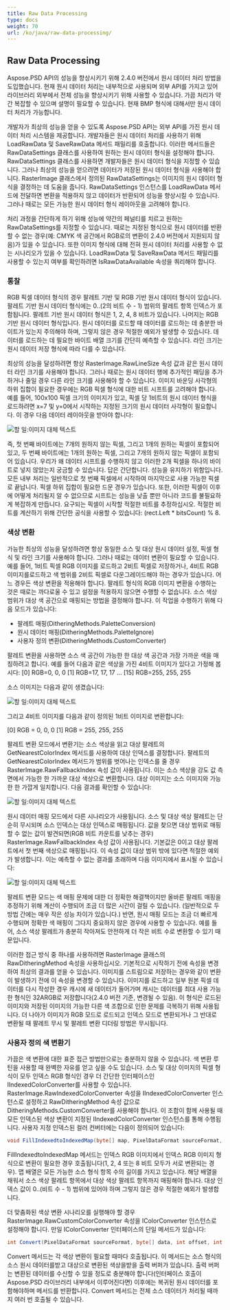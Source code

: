 ```yaml
---
title: Raw Data Processing
type: docs
weight: 70
url: /ko/java/raw-data-processing/
---
```


## **Raw Data Processing**
Aspose.PSD API의 성능을 향상시키기 위해 2.4.0 버전에서 원시 데이터 처리 방법을 도입했습니다. 현재 원시 데이터 처리는 내부적으로 사용되며 외부 API를 가지고 있어 라이브러리 외부에서 전체 성능을 향상시키기 위해 사용할 수 있습니다. 가끔 처리가 약간 복잡할 수 있으며 설명이 필요할 수 있습니다. 현재 BMP 형식에 대해서만 원시 데이터 처리가 가능합니다.

개발자가 최상의 성능을 얻을 수 있도록 Aspose.PSD API는 외부 API를 가진 원시 데이터 처리 시스템을 제공합니다. 개발자들은 원시 데이터 처리를 사용하기 위해 LoadRawData 및 SaveRawData 메서드 패밀리를 호출합니다. 이러한 메서드들은 RawDataSettings 클래스를 사용하여 원하는 원시 데이터 형식을 설정해야 합니다. RawDataSettings 클래스를 사용하면 개발자들은 원시 데이터 형식을 지정할 수 있습니다. 그러나 최상의 성능을 얻으려면 데이터가 저장된 원시 데이터 형식을 사용해야 합니다. RasterImage 클래스에서 정의된 RawDataSettings는 이미지의 원시 데이터 형식을 결정하는 데 도움을 줍니다. RawDataSettings 인스턴스를 LoadRawData 메서드에 전달하면 변환을 적용하지 않고 데이터가 반환되어 성능을 향상시킬 수 있습니다. 그러나 때로는 모든 가능한 원시 데이터 형식 레이아웃을 고려해야 합니다.

처리 과정을 간단하게 하기 위해 성능에 약간의 페널티를 치르고 원하는 RawDataSettings를 지정할 수 있습니다. 때로는 지정된 형식으로 원시 데이터를 반환할 수 없는 경우(예: CMYK 색 공간에서 RGB로의 변환이 2.4.0 버전에서 지원되지 않음)가 있을 수 있습니다. 또한 이미지 형식에 대해 전혀 원시 데이터 처리를 사용할 수 없는 시나리오가 있을 수 있습니다. LoadRawData 및 SaveRawData 메서드 패밀리를 사용할 수 있는지 여부를 확인하려면 IsRawDataAvailable 속성을 쿼리해야 합니다.

### **통찰**
RGB 픽셀 데이터 형식의 경우 팔레트 기반 및 RGB 기반 원시 데이터 형식이 있습니다. 팔레트 기반 원시 데이터 형식에는 0..(2의 비트 수 - 1) 범위의 팔레트 항목 인덱스가 포함됩니다. 팔레트 기반 원시 데이터 형식은 1, 2, 4, 8 비트가 있습니다. 나머지는 RGB 기반 원시 데이터 형식입니다. 원시 데이터를 로드할 때 데이터를 로드하는 데 충분한 바이트가 있는지 주의해야 하며, 그렇지 않은 경우 적절한 예외가 발생할 수 있습니다. 데이터를 로드하는 데 필요한 바이트 배열 크기를 간단히 예측할 수 있습니다. 라인 크기는 원시 데이터 저장 형식에 따라 다를 수 있습니다.

최상의 성능을 달성하려면 항상 RasterImage.RawLineSize 속성 값과 같은 원시 데이터 라인 크기를 사용해야 합니다. 그러나 때로는 원시 데이터 행에 추가적인 패딩을 추가하거나 줄일 경우 다른 라인 크기를 사용해야 할 수 있습니다. 이미지 바운딩 사각형의 하위 집합이 필요한 경우에는 RGB 픽셀 형식에 대한 비트 시프트를 고려해야 합니다. 예를 들어, 100x100 픽셀 크기의 이미지가 있고, 픽셀 당 1비트의 원시 데이터 형식을 로드하려면 x=7 및 y=0에서 시작하는 지정된 크기의 원시 데이터 사각형이 필요합니다. 이 경우 다음 데이터 레이아웃을 받아야 합니다:

![할 일:이미지 대체 텍스트](raw-data-processing_1.png)

즉, 첫 번째 바이트에는 7개의 원하지 않는 픽셀, 그리고 1개의 원하는 픽셀이 포함되어 있고, 두 번째 바이트에는 1개의 원하는 픽셀, 그리고 7개의 원하지 않는 픽셀이 포함되어 있습니다. 우리가 왜 데이터 시프트를 수행하지 않고 이러한 2개 픽셀을 하나의 바이트로 넣지 않았는지 궁금할 수 있습니다. 답은 간단합니다. 성능을 유지하기 위함입니다. 모든 내부 처리는 일반적으로 첫 번째 픽셀에서 시작하여 마지막으로 사용 가능한 픽셀로 끝납니다. 픽셀 하위 집합이 필요한 드문 경우가 있습니다. 또한, 이러한 픽셀이 이후에 어떻게 처리될지 알 수 없으므로 시프트는 성능을 낮출 뿐만 아니라 코드를 불필요하게 복잡하게 만듭니다. 요구되는 픽셀이 시작할 적절한 비트를 추정하십시오. 적절한 비트를 계산하기 위해 간단한 공식을 사용할 수 있습니다: (rect.Left * bitsCount) % 8.

### **색상 변환**
가능한 최상의 성능을 달성하려면 항상 동일한 소스 및 대상 원시 데이터 설정, 픽셀 형식 및 라인 크기를 사용해야 합니다. 그러나 때로는 데이터 변환이 필요할 수 있습니다. 예를 들어, 1비트 픽셀 RGB 이미지를 로드하고 2비트 픽셀로 저장하거나, 4비트 RGB 이미지를로드하고 색 범위를 2비트 픽셀로 다운그레이드해야 하는 경우가 있습니다. 어느 경우든 색상 변환을 적용해야 합니다. 팔레트 형식의 RGB 이미지 변환을 수행하는 것은 때로는 까다로울 수 있고 설정을 적용하지 않으면 수행할 수 없습니다. 소스 색상 범위가 대상 색 공간으로 매핑되는 방법을 결정해야 합니다. 이 작업을 수행하기 위해 다음 모드가 있습니다:

- 팔레트 매핑(DitheringMethods.PaletteConversion)
- 원시 데이터 매핑(DitheringMethods.PaletteIgnore)
- 사용자 정의 변환(DitheringMethods.CustomConverter)

팔레트 변환을 사용하면 소스 색 공간이 가능한 한 대상 색 공간과 가장 가까운 색을 매칭하려고 합니다. 예를 들어 다음과 같은 색상을 가진 4비트 이미지가 있다고 가정해 봅시다:
[0] RGB=0, 0, 0
[1] RGB=17, 17, 17
...
[15] RGB=255, 255, 255

소스 이미지는 다음과 같이 생겼습니다:

![할 일:이미지 대체 텍스트](raw-data-processing_2.png)

그리고 4비트 이미지를 다음과 같이 정의된 1비트 이미지로 변환합니다:

[0] RGB = 0, 0, 0
[1] RGB = 255, 255, 255

팔레트 변환 모드에서 변환기는 소스 색상을 읽고 대상 팔레트의 GetNearestColorIndex 메서드를 사용하여 대상 인덱스를 결정합니다. 팔레트의 GetNearestColorIndex 메서드가 범위를 벗어나는 인덱스를 줄 경우 RasterImage.RawFallbackIndex 속성 값이 사용됩니다. 이는 소스 색상을 강도 값 측면에서 가능한 한 가까운 대상 색상으로 변환합니다. 대상 이미지는 소스 이미지와 가능한 한 가깝게 일치합니다. 다음 결과를 확인할 수 있습니다:

![할 일:이미지 대체 텍스트](raw-data-processing_3.png)

원시 데이터 매핑 모드에서 다른 시나리오가 사용됩니다. 소스 및 대상 색상 팔레트는 단순히 무시되며 소스 인덱스는 대상 인덱스로 매핑됩니다. 값을 찾으면 대상 범위로 매핑할 수 없는 값이 발견되면(RGB 비트 카운트를 낮추는 경우) RasterImage.RawFallbackIndex 속성 값이 사용됩니다. 기본값은 0이고 대상 팔레트에서 첫 번째 색상으로 매핑됩니다. 이 속성 값이 대상 범위 밖에 있다면 적절한 예외가 발생합니다. 이는 예측할 수 없는 결과를 초래하며 다음 이미지에서 표시될 수 있습니다:

![할 일:이미지 대체 텍스트](raw-data-processing_4.png)

팔레트 변환 모드는 색 매핑 문제에 대한 더 정확한 해결책이지만 올바른 팔레트 매핑을 추정하기 위해 계산이 수행되어 조금 더 많은 시간이 걸릴 수 있습니다. (일반적으로 두 방법 간에는 매우 작은 성능 차이가 있습니다.) 반면, 원시 매핑 모드는 조금 더 빠르게 수행되며 정확한 색 매핑이 그다지 중요하지 않은 경우에 사용할 수 있습니다. 예를 들어, 소스 색상 팔레트가 충분히 작아져도 안전하게 더 작은 비트 수로 변환할 수 있기 때문입니다.

이러한 접근 방식 중 하나를 사용하려면 RasterImage 클래스의 RawDitheringMethod 속성을 사용하십시오. 기본적으로 시작하기 전에 속성을 변경하여 최상의 결과를 얻을 수 있습니다. 이미지를 스트림으로 저장하는 경우와 같이 변환이 발생하기 전에 이 속성을 변경할 수 있습니다. 이미지를 로드하고 일부 원본 픽셀 데이터를 다시 작성한 경우 캐시에 새 데이터가 들어가며 캐시는 데이터를 최대 사용 가능한 형식인 32ARGB로 저장합니다(2.4.0 버전 기준, 변경될 수 있음). 이 형식은 로드된 이미지와 저장된 이미지의 가능한 다른 색 조합으로 인한 문제를 극복하기 위해 사용됩니다. 더 나아가 이미지가 RGB 모드로 로드되고 인덱스 모드로 변환되거나 그 반대로 변환될 때 팔레트 무시 및 팔레트 변환 디더링 방법은 무시됩니다.

### **사용자 정의 색 변환기**
가끔은 색 변환에 대한 표준 접근 방법만으로는 충분하지 않을 수 있습니다. 색 변환 루틴을 사용할 때 완벽한 자유를 얻고 싶을 수도 있습니다. 소스 및 대상 이미지의 픽셀 형식이 모두 인덱스 RGB 형식인 경우 더 간단한 인터페이스인 IIndexedColorConverter를 사용할 수 있습니다. RasterImage.RawIndexedColorConverter 속성을 IIndexedColorConverter 인스턴스로 설정하고 RawDitheringMethod 속성 값으로 DitheringMethods.CustomConverter를 사용해야 합니다. 이 조합이 함께 사용될 때 모든 인덱스된 색상 변환이 지정된 IIndexedColorConverter 인스턴스를 통해 수행됩니다. 사용자 지정 인덱스된 컬러 컨버터에는 다음이 정의되어 있습니다:

```java
void FillIndexedtoIndexedMap(byte[] map, PixelDataFormat sourceFormat, PixelDataFormat destFormat);
```

FillIndexedtoIndexedMap 메서드는 인덱스 RGB 이미지에서 인덱스 RGB 이미지 형식으로 변환이 필요한 경우 호출됩니다(1, 2, 4 또는 8 비트 모두가 서로 변환되는 경우). 맵 배열은 모든 가능한 소스 형식 항목 수의 길이를 가지고 있습니다. 해당 배열을 채워서 소스 색상 팔레트 항목에서 대상 색상 팔레트 항목까지 매핑해야 합니다. 대상 인덱스 값이 0..(비트 수 - 1) 범위에 있어야 하며 그렇지 않은 경우 적절한 예외가 발생합니다.

더 맞춤화된 색상 변환 시나리오를 실행해야 할 경우 RasterImage.RawCustomColorConverter 속성을 IColorConverter 인스턴스로 설정해야 합니다. 만일 IColorConverter 인터페이스의 단일 메서드가 있습니다:

```java
int Convert(PixelDataFormat sourceFormat, byte[] data, int offset, int bitStart, int samplesCount, int linesCount, PixelDataFormat destFormat, byte[] outputData, int outputOffset);
```

Convert 메서드는 각 색상 변환이 필요할 때마다 호출됩니다. 이 메서드는 소스 형식의 소스 원시 데이터를받고 대상으로 변환된 색상을받을 출력 버퍼가 있습니다. 출력 버퍼는 변환된 데이터를 수신할 수 있을 정도로 충분해야 합니다(인터페이스 호출이 Aspose.PSD 라이브러리 내부에서 이루어진다면) 이후에는 복귀된 원시 데이터를 포함해야하며 메서드를 반환합니다. Convert 메서드는 전체 소스 데이터가 처리될 때까지 여러 번 호출될 수 있습니다.